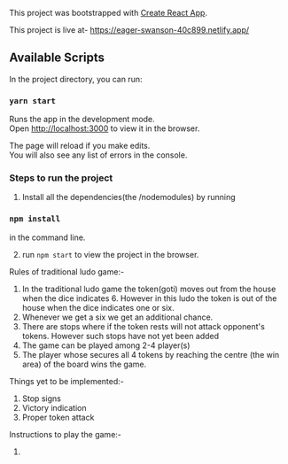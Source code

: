 This project was bootstrapped with [Create React App](https://github.com/facebook/create-react-app).

This project is live at-
https://eager-swanson-40c899.netlify.app/

## Available Scripts

In the project directory, you can run:

### `yarn start`

Runs the app in the development mode.<br />
Open [http://localhost:3000](http://localhost:3000) to view it in the browser.

The page will reload if you make edits.<br />
You will also see any list of errors in the console.

### Steps to run the project

1. Install all the dependencies(the /nodemodules) by running<br />

### `npm install`

in the command line.

2. run `npm start` to view the project in the browser.

Rules of traditional ludo game:-
1. In the traditional ludo game the token(goti) moves out from the house when the dice indicates 6. However in this ludo the token is out of the house when the dice indicates one or six.
2. Whenever we get a six we get an additional chance.
3. There are stops where if the token rests will not attack opponent's tokens. However such stops have not yet been added
4. The game can be played among 2-4 player(s) <inclusive>
5. The player whose secures all 4 tokens by reaching the centre (the win area) of the board wins the game.
  
Things yet to be implemented:-
1. Stop signs
2. Victory indication
3. Proper token attack

Instructions to play the game:-

1. 
